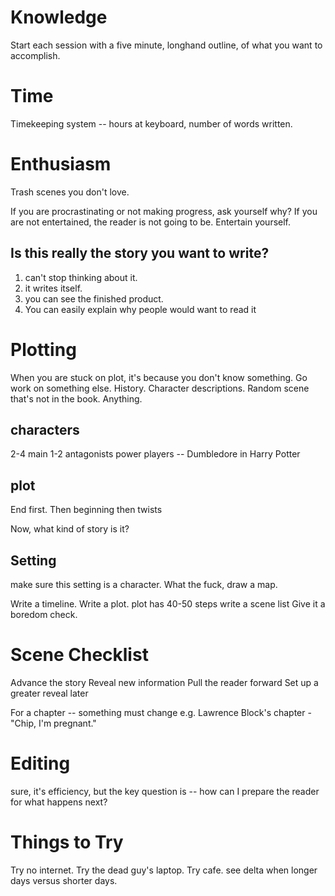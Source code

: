 # Knowledge

Start each session with a five minute, longhand outline, of what you want to accomplish.

# Time

Timekeeping system -- hours at keyboard, number of words written. 

# Enthusiasm

Trash scenes you don't love. 

If you are procrastinating or not making progress, ask yourself why? If you are not entertained, the reader is not going to be. Entertain yourself. 

## Is this really the story you want to write?

1. can't stop thinking about it.
2. it writes itself.
3. you can see the finished product. 
4. You can easily explain why people would want to read it 

# Plotting

When you are stuck on plot, it's because you don't know something. Go work on something else. History. Character descriptions. Random scene that's not in the book. Anything. 

## characters 
2-4 main
1-2 antagonists
power players -- Dumbledore in Harry Potter

## plot

End first. 
Then beginning
then twists

Now, what kind of story is it?

## Setting

make sure this setting is a character. 
What the fuck, draw a map. 

Write a timeline.
Write a plot. 
	plot has 40-50 steps
write a scene list
Give it a boredom check. 

# Scene Checklist

Advance the story
Reveal new information
Pull the reader forward
Set up a greater reveal later

For a chapter -- something must change
e.g. Lawrence Block's chapter - "Chip, I'm pregnant."

# Editing

sure, it's efficiency, but the key question is -- how can I prepare the reader for what happens next?

# Things to Try

Try no internet. Try the dead guy's laptop. 
Try cafe. see delta when longer days versus shorter days. 
